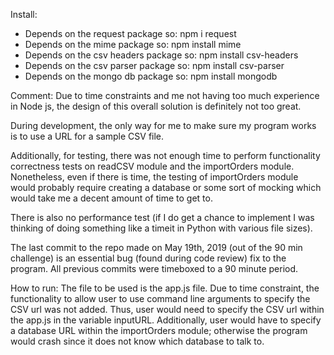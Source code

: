 Install:
- Depends on the request package so: npm i request
- Depends on the mime package so: npm install mime
- Depends on the csv headers package so: npm install csv-headers
- Depends on the csv parser package so: npm install csv-parser
- Depends on the mongo db package so: npm install mongodb

Comment:
Due to time constraints and me not having too much experience in 
Node js, the design of this overall solution is definitely not too great.

During development, the only way for me to make sure my program works is 
to use a URL for a sample CSV file.

Additionally, for testing, there was not enough time to perform 
functionality correctness tests on readCSV module and the importOrders module.
Nonetheless, even if there is time, the testing of importOrders module 
would probably require creating a database or some sort of mocking which would 
take me a decent amount of time to get to.

There is also no performance test (if I do get a chance to implement I was 
thinking of doing something like a timeit in Python with various file 
sizes).

The last commit to the repo made on May 19th, 2019 (out of the 90 min challenge)
is an essential bug (found during code review) fix to the program.
All previous commits were timeboxed to a 90 minute period.

How to run:
The file to be used is the app.js file.
Due to time constraint, the functionality to allow user to use command 
line arguments to specify the CSV url was not added. Thus, user would 
need to specify the CSV url within the app.js in the variable inputURL.
Additionally, user would have to specify a database URL within the importOrders
module; otherwise the program would crash since it does not know which database
to talk to.

